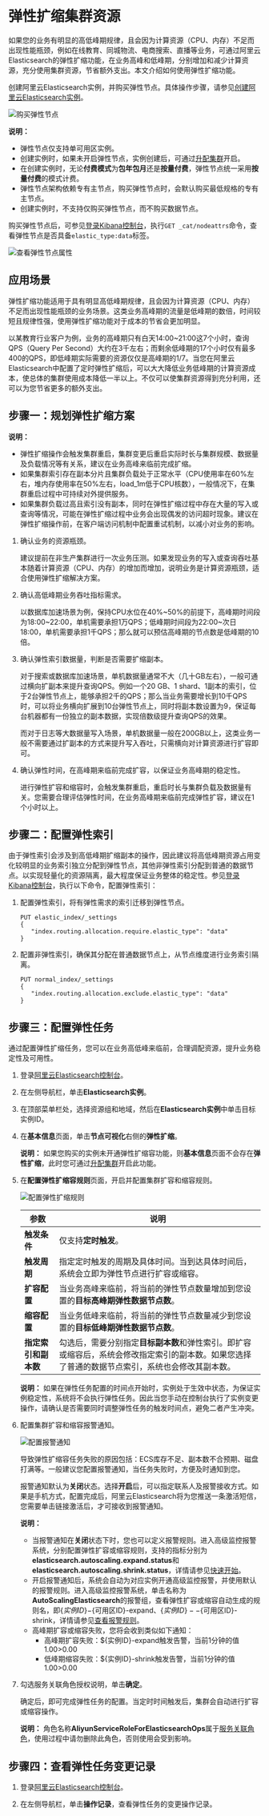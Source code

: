 # 弹性扩缩集群资源

如果您的业务有明显的高低峰期规律，且会因为计算资源（CPU、内存）不足而出现性能瓶颈，例如在线教育、同城物流、电商搜索、直播等业务，可通过阿里云Elasticsearch的弹性扩缩功能，在业务高峰和低峰期，分别增加和减少计算资源，充分使用集群资源，节省额外支出。本文介绍如何使用弹性扩缩功能。

创建阿里云Elasticsearch实例，并购买弹性节点。具体操作步骤，请参见[创建阿里云Elasticsearch实例](/cn.zh-CN/Elasticsearch/实例管理/创建阿里云Elasticsearch实例.md)。

![购买弹性节点](https://static-aliyun-doc.oss-accelerate.aliyuncs.com/assets/img/zh-CN/5646359951/p136943.png)

**说明：**

-   弹性节点仅支持单可用区实例。
-   创建实例时，如果未开启弹性节点，实例创建后，可通过[升配集群](/cn.zh-CN/Elasticsearch/升降配实例/升配集群.md)开启。
-   在创建实例时，无论**付费模式**为**包年包月**还是**按量付费**，弹性节点统一采用**按量付费**的模式计费。
-   弹性节点架构依赖专有主节点，购买弹性节点时，会默认购买最低规格的专有主节点。
-   创建实例时，不支持仅购买弹性节点，而不购买数据节点。

购买弹性节点后，可参见[登录Kibana控制台](/cn.zh-CN/Elasticsearch/可视化控制/Kibana/登录Kibana控制台.md)，执行`GET _cat/nodeattrs`命令，查看弹性节点是否具备`elastic_type:data`标签。

![查看弹性节点属性](https://static-aliyun-doc.oss-accelerate.aliyuncs.com/assets/img/zh-CN/5646359951/p136949.png)

## 应用场景

弹性扩缩功能适用于具有明显高低峰期规律，且会因为计算资源（CPU、内存）不足而出现性能瓶颈的业务场景。这类业务高峰期的流量是低峰期的数倍，时间较短且规律性强，使用弹性扩缩功能对于成本的节省会更加明显。

以某教育行业客户为例，业务的高峰期只有白天14:00~21:00这7个小时，查询QPS（Query Per Second）大约在3千左右；而剩余低峰期的17个小时仅有最多400的QPS，即低峰期实际需要的资源仅仅是高峰期的1/7。当您在阿里云Elasticsearch中配置了定时弹性扩缩后，可以大大降低业务低峰期的计算资源成本，使总体的集群使用成本降低一半以上。不仅可以使集群资源得到充分利用，还可以为您节省更多的额外支出。

## 步骤一：规划弹性扩缩方案

**说明：**

-   弹性扩缩操作会触发集群重启，集群变更后重启实际时长与集群规模、数据量及负载情况等有关系，建议在业务高峰来临前完成扩缩。
-   如果集群索引存在副本分片且集群负载处于正常水平（CPU使用率在60%左右，堆内存使用率在50%左右，load\_1m低于CPU核数），一般情况下，在集群重启过程中可持续对外提供服务。
-   如果集群负载过高且索引没有副本，同时在弹性扩缩过程中存在大量的写入或查询等情况，可能在弹性扩缩过程中业务会出现偶发的访问超时现象。建议在弹性扩缩操作前，在客户端访问机制中配置重试机制，以减小对业务的影响。

1.  确认业务的资源瓶颈。

    建议提前在非生产集群进行一次业务压测。如果发现业务的写入或查询吞吐基本随着计算资源（CPU、内存）的增加而增加，说明业务是计算资源瓶颈，适合使用弹性扩缩解决方案。

2.  确认高低峰期业务吞吐指标需求。

    以数据库加速场景为例，保持CPU水位在40%~50%的前提下，高峰期时间段为18:00~22:00，单机需要承担1万QPS；低峰期时间段为22:00~次日18:00，单机需要承担1千QPS；那么就可以预估高峰期的节点数是低峰期的10倍。

3.  确认弹性索引数据量，判断是否需要扩缩副本。

    对于搜索或数据库加速场景，单机数据量通常不大（几十GB左右），一般可通过横向扩副本来提升查询QPS。例如一个20 GB、1 shard、1副本的索引，位于2台弹性节点上，能够承担2千的QPS；那么当业务需要增长到10千QPS时，可以将业务横向扩展到10台弹性节点上，同时将副本数设置为9，保证每台机器都有一份独立的副本数据，实现倍数级提升查询QPS的效果。

    而对于日志等大数据量写入场景，单机数据量一般在200GB以上，这类业务一般不需要通过扩副本的方式来提升写入吞吐，只需横向对计算资源进行扩容即可。

4.  确认弹性时间，在高峰期来临前完成扩容，以保证业务高峰期的稳定性。

    进行弹性扩容和缩容时，会触发集群重启，重启时长与集群负载及数据量有关。您需要合理评估弹性时间，在业务高峰期来临前完成弹性扩容，建议在1个小时以上。


## 步骤二：配置弹性索引

由于弹性索引会涉及到高低峰期扩缩副本的操作，因此建议将高低峰期资源占用变化较明显的业务索引独立分配到弹性节点，其他非弹性索引分配到普通的数据节点。以实现轻量化的资源隔离，最大程度保证业务整体的稳定性。参见[登录Kibana控制台](/cn.zh-CN/Elasticsearch/可视化控制/Kibana/登录Kibana控制台.md)，执行以下命令，配置弹性索引：

1.  配置弹性索引，将有弹性需求的索引迁移到弹性节点。

    ```
    PUT elastic_index/_settings
    {
       "index.routing.allocation.require.elastic_type": "data"
    }
    ```

2.  配置非弹性索引，确保其分配在普通数据节点上，从节点维度进行业务索引隔离。

    ```
    PUT normal_index/_settings
    {
       "index.routing.allocation.exclude.elastic_type": "data"
    }
    ```


## 步骤三：配置弹性任务

通过配置弹性扩缩任务，您可以在业务高低峰来临前，合理调配资源，提升业务稳定性及可用性。

1.  登录[阿里云Elasticsearch控制台](https://elasticsearch.console.aliyun.com/#/home)。

2.  在左侧导航栏，单击**Elasticsearch实例**。

3.  在顶部菜单栏处，选择资源组和地域，然后在**Elasticsearch实例**中单击目标实例ID。

4.  在**基本信息**页面，单击**节点可视化**右侧的**弹性扩缩**。

    **说明：** 如果您购买的实例未开通弹性扩缩容功能，则**基本信息**页面不会存在**弹性扩缩**，此时您可通过[升配集群](https://help.aliyun.com/document_detail/96650.htm?spm=a2c4g.11186623.2.10.42fb31aaWFDwKc#task-2446863)开启此功能。

5.  在**配置弹性扩缩容规则**页面，开启并配置集群扩容和缩容规则。

    ![配置弹性扩缩规则](https://static-aliyun-doc.oss-accelerate.aliyuncs.com/assets/img/zh-CN/5646359951/p136964.png)

    |参数|说明|
    |--|--|
    |**触发条件**|仅支持**定时触发**。|
    |**触发周期**|指定定时触发的周期及具体时间。当到达具体时间后，系统会立即为弹性节点进行扩容或缩容。|
    |**扩容配置**|当业务高峰来临前，将当前的弹性节点数量增加到您设置的**目标高峰期弹性数据节点数**。|
    |**缩容配置**|当业务低峰来临前，将当前的弹性节点数量减少到您设置的**目标低峰期弹性数据节点数**。|
    |**指定索引和副本数**|勾选后，需要分别指定**目标副本数**和弹性索引。即扩容或缩容后，系统会修改指定索引的副本数。如果您选择了普通的数据节点索引，系统也会修改其副本数。|

    **说明：** 如果在弹性任务配置的时间点开始时，实例处于生效中状态，为保证实例稳定性，系统将不会执行弹性任务。因此当您手动在控制台执行了实例变更操作，请确认是否需要同时调整弹性任务的触发时间点，避免二者产生冲突。

6.  配置集群扩容和缩容报警通知。

    ![配置报警通知](https://static-aliyun-doc.oss-accelerate.aliyuncs.com/assets/img/zh-CN/5646359951/p136988.png)

    导致弹性扩缩容任务失败的原因包括：ECS库存不足、副本数不合预期、磁盘打满等。一般建议您配置报警通知，当任务失败时，方便及时通知到您。

    报警通知默认为**关闭**状态。选择**开启**后，可以指定联系人及报警接收方式。如果是手机方式，配置完成后，阿里云Elasticsearch将为您推送一条激活短信，您需要单击链接激活后，才可接收到报警通知。

    **说明：**

    -   当报警通知在**关闭**状态下时，您也可以定义报警规则。进入高级监控报警系统，分别配置弹性扩容或缩容规则，支持的指标分别为**elasticsearch.autoscaling.expand.status**和**elasticsearch.autoscaling.shrink.status**，详情请参见[快速开始](/cn.zh-CN/高级监控报警/快速开始.md)。
    -   开启报警通知后，系统会自动为对应实例开通高级监控报警，并使用默认的报警规则。进入高级监控报警系统，单击名称为**AutoScalingElasticsearch**的报警组，查看弹性扩容或缩容自动生成的规则名，即$\{实例ID\}-$\{可用区ID\}-expand、$\{实例ID\}--$\{可用区ID\}-shrink，详情请参见[查看报警规则](/cn.zh-CN/高级监控报警/报警组和报警规则/管理报警组.md)。
    -   高峰期扩容或缩容失败，您将会收到类似如下通知：
        -   高峰期扩容失败：$\{实例ID\}-expand触发告警，当前1分钟的值1.00\>0.00
        -   低峰期缩容失败：$\{实例ID\}-shrink触发告警，当前1分钟的值1.00\>0.00
7.  勾选服务关联角色授权说明，单击**确定**。

    确定后，即可完成弹性任务的配置。当定时时间触发后，集群会自动进行扩容或缩容操作。

    **说明：** 角色名称**AliyunServiceRoleForElasticsearchOps**属于[服务关联角色](https://help.aliyun.com/document_detail/172624.html?spm=a2c4g.11186623.6.755.42fb31aa2DbUUv)，使用过程中请勿删除此角色，否则使用会受到影响。


## 步骤四：查看弹性任务变更记录

1.  登录[阿里云Elasticsearch控制台](https://elasticsearch.console.aliyun.com/#/home)。

2.  在左侧导航栏，单击**操作记录**，查看弹性任务的变更操作记录。


